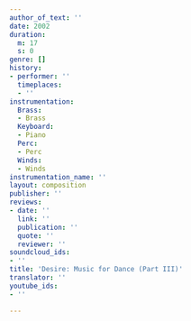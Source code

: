 ```yaml
---
author_of_text: ''
date: 2002
duration:
  m: 17
  s: 0
genre: []
history:
- performer: ''
  timeplaces:
  - ''
instrumentation:
  Brass:
  - Brass
  Keyboard:
  - Piano
  Perc:
  - Perc
  Winds:
  - Winds
instrumentation_name: ''
layout: composition
publisher: ''
reviews:
- date: ''
  link: ''
  publication: ''
  quote: ''
  reviewer: ''
soundcloud_ids:
- ''
title: 'Desire: Music for Dance (Part III)'
translator: ''
youtube_ids:
- ''

---
```

